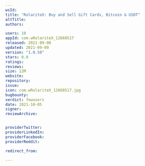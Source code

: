 ```yaml
---
wsId: 
title: "RolariteX: Buy and Sell Gift Cards, Bitcoin & USDT"
altTitle: 
authors:

users: 10
appId: com.wRolariteX_12668517
released: 2021-09-08
updated: 2021-09-09
version: "1.0.58"
stars: 0.0
ratings: 
reviews: 
size: 12M
website: 
repository: 
issue: 
icon: com.wRolariteX_12668517.jpg
bugbounty: 
verdict: fewusers
date: 2021-10-05
signer: 
reviewArchive:


providerTwitter: 
providerLinkedIn: 
providerFacebook: 
providerReddit: 

redirect_from:

---
```



